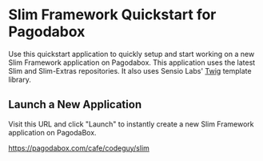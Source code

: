 # Slim Framework Quickstart for Pagodabox

Use this quickstart application to quickly setup and start working on a new Slim Framework application on Pagodabox. This application uses the latest Slim and Slim-Extras repositories. It also uses Sensio Labs' [Twig](http://twig.sensiolabs.org) template library.

## Launch a New Application

Visit this URL and click "Launch" to instantly create a new Slim Framework application on PagodaBox.

<https://pagodabox.com/cafe/codeguy/slim>
